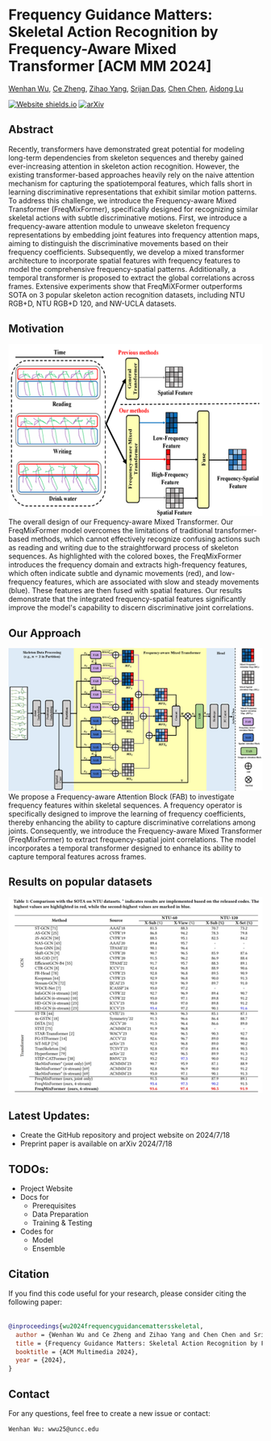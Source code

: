 # Frequency Guidance Matters: Skeletal Action Recognition by Frequency-Aware Mixed Transformer [ACM MM 2024]
[Wenhan Wu](https://sites.google.com/view/wenhanwu/%E9%A6%96%E9%A1%B5), [Ce Zheng](https://zczcwh.github.io/), [Zihao Yang](https://openreview.net/profile?id=~Zihao_Yang7), [Srijan Das](https://srijandas07.github.io/), [Chen Chen](https://www.crcv.ucf.edu/chenchen/), [Aidong Lu ](https://webpages.charlotte.edu/alu1/)

[![Website shields.io](https://img.shields.io/website?url=http%3A//poco.is.tue.mpg.de)](https://wenhanwu95.github.io/FreqMixFormer.github.io/)  [![arXiv](https://img.shields.io/badge/arXiv-2407.12322-00ff00.svg)](https://arxiv.org/abs/2407.12322)

## Abstract
Recently, transformers have demonstrated great potential for modeling long-term dependencies from skeleton sequences and thereby gained ever-increasing attention in skeleton action recognition. However, the existing transformer-based approaches heavily rely on the naive attention mechanism for capturing the spatiotemporal features, which falls short in learning discriminative representations that exhibit similar motion patterns. To address this challenge, we introduce the Frequency-aware Mixed Transformer (FreqMixFormer), specifically designed for recognizing similar skeletal actions with subtle discriminative motions. First, we introduce a frequency-aware attention module to unweave skeleton frequency representations by embedding joint features into frequency attention maps, aiming to distinguish the discriminative movements based on their frequency coefficients. Subsequently, we develop a mixed transformer architecture to incorporate spatial features with frequency features to model the comprehensive frequency-spatial patterns. Additionally, a temporal transformer is proposed to extract the global correlations across frames. Extensive experiments show that FreqMiXFormer outperforms SOTA on 3 popular skeleton action recognition datasets, including NTU RGB+D, NTU RGB+D 120, and NW-UCLA datasets. 

## Motivation
![motivation](imgs/fig1.png)
The overall design of our Frequency-aware Mixed Transformer. Our FreqMixFormer model overcomes the limitations of traditional transformer-based methods, which cannot effectively recognize confusing actions such as reading and writing due to the straightforward process of skeleton sequences. As highlighted with the colored boxes, the FreqMixFormer introduces the frequency domain and extracts high-frequency features, which often indicate subtle and dynamic movements (red), and low-frequency features, which are associated with slow and steady movements (blue). These features are then fused with spatial features. Our results demonstrate that the integrated frequency-spatial features significantly improve the model's capability to discern discriminative joint correlations.

## Our Approach
![Approach](imgs/fig2.png)
We propose a Frequency-aware Attention Block (FAB) to investigate frequency features within skeletal sequences. A frequency operator is specifically designed to improve the learning of frequency coefficients, thereby enhancing the ability to capture discriminative correlations among joints.
Consequently, we introduce the Frequency-aware Mixed Transformer (FreqMixFormer) to extract frequency-spatial joint correlations. The model incorporates a temporal transformer designed to enhance its ability to capture temporal features across frames.

## Results on popular datasets
![resuls](imgs/result.png)

## Latest Updates:
* Create the GitHub repository and project website on 2024/7/18
* Preprint paper is available on arXiv 2024/7/18

## TODOs:
* Project Website
* Docs for
  * Prerequisites
  * Data Preparation
  * Training & Testing
* Codes for
  * Model
  * Ensemble

## Citation
If you find this code useful for your research, please consider citing the following paper:

```bibtex

@inproceedings{wu2024frequencyguidancemattersskeletal,
  author = {Wenhan Wu and Ce Zheng and Zihao Yang and Chen Chen and Srijan Das and Aidong Lu},
  title = {Frequency Guidance Matters: Skeletal Action Recognition by Frequency-Aware Mixed Transformer},
  booktitle = {ACM Multimedia 2024},
  year = {2024},
}
```

## Contact
For any questions, feel free to create a new issue or contact:
```
Wenhan Wu: wwu25@uncc.edu
```
